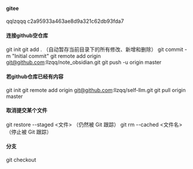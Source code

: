 
#### gitee
qqlzqqq
c2a95933a463ae8d9a321c62db93fda7

#### 连接github空仓库
git init
git add .    （自动暂存当前目录下的所有修改、新增和删除）
git commit -m "Initial commit"
git remote add origin git@github.com:llzqq/note_obsidian.git
git push -u origin master

#### 若github仓库已经有内容
git init
git remote add origin git@github.com:llzqq/self-llm.git
git pull origin master


#### 取消提交某个文件
git restore --staged <文件>   （仍然被 Git 跟踪）
git rm --cached <文件名>       （停止被 Git 跟踪）

#### 分支
git checkout